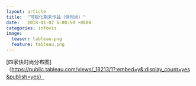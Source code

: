 ```yaml
---
layout: article
title:  "可视化期末作品（快时尚）"
date:   2018-01-02 6:00:50 +0800
categories: infovis 
image:
  teaser: tableau.png
  feature: tableau.png
---
```

[四家快时尚分布图]（https://public.tableau.com/views/_18213/1?:embed=y&:display_count=yes&publish=yes）